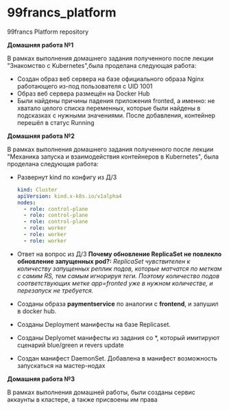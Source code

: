 # 99francs_platform
99francs Platform repository

**Домашняя работа №1**

В рамках выполнения домашнего задания полученного после лекции 
"Знакомство с Kubernetes",была проделана следующая работа:
 - Создан образ веб сервера на базе официального образа Nginx работающего из-под пользователя с UID 1001
 - Образ веб сервера размещён на Docker Hub
 - Были найдены причины падения приложения fronted, а именно: не хватало целого списка переменных, 
 которые были найдены в подсказках с нужными значениями. После добавления, контейнер перешёл в статус Running

**Домашняя работа №2**

В рамках выполнения домашнего задания полученного после лекции "Механика запуска и взаимодействия контейнеров в Kubernetes",
была проделана следующая работа:
- Развернут kind по конфигу из Д/З
    ```yaml
    kind: Cluster
    apiVersion: kind.x-k8s.io/v1alpha4
    nodes:
      - role: control-plane
      - role: control-plane
      - role: control-plane
      - role: worker
      - role: worker
      - role: worker
    ```
- Ответ на вопрос из Д/З **Почему обновление ReplicaSet не повлекло обновление запущенных pod?:**
*ReplicaSet чувствителен к количеству запущенных реплик подов, которые матчатся по меткам с самим RS, тем самым игнорируя теги. Поэтому количество подов соответствующих метке app=fronted уже в нужном количестве, и перезапуск не требуется.* 

- Созданы образа **paymentservice** по аналогии с **frontend**, и запушил в docker hub.
- Созданы Deployment манифесты на базе Replicaset. 
- Созданы Deplyomet манифесты из задания со *, который имитируют сценарий blue/green и revers update   
- Создан манифест DaemonSet. Добавлена в манифест возможность запускаться на мастер-нодах

**Домашняя работа №3**

В рамках выполнения домашней работы, были созданы сервис аккаунты в кластере, а также присвоены им права
